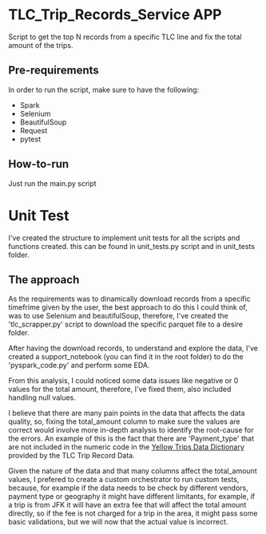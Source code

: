 # TLC_Trip_Records_Service APP
Script to get the top N records from a specific TLC line and fix the total amount of the trips.

## Pre-requirements
In order to run the script, make sure to have the following:
- Spark
- Selenium
- BeautifulSoup
- Request
- pytest

## How-to-run
Just run the main.py script

# Unit Test
I've created the structure to implement unit tests for all the scripts and functions created. this can be found in unit_tests.py script and in unit_tests folder.

## The approach

As the requirements was to dinamically download records from a specific timefrime given by the user, the best approach to do this I could think of, was to use Selenium and beautifulSoup, therefore, I've created the 'tlc_scrapper.py' script to download the specific parquet file to a desire folder.

After having the download records, to understand and explore the data, I've created a support_notebook (you can find it in the root folder) to do the 'pyspark_code.py' and perform some EDA.

From this analysis, I could noticed some data issues like negative or 0 values for the total amount, therefore, I've fixed them, also included handling null values. 

I believe that there are many pain points in the data that affects the data quality, so, fixing the total_amount column to make sure the values are correct would involve more in-depth analysis to identify the root-cause for the errors. An example of this is the fact that there are 'Payment_type' that are not included in the numeric code in the [Yellow Trips Data Dictionary](https://www.nyc.gov/assets/tlc/downloads/pdf/data_dictionary_trip_records_yellow.pdf) provided by the TLC Trip Record Data.

Given the nature of the data and that many columns affect the total_amount values, I prefered to create a custom orchestrator to run custom tests, because, for example if the data needs to be check by different vendors, payment type or geography it might have different limitants, for example, if a trip is from JFK it will have an extra fee that will affect the total amount directly, so if the fee is not charged for a trip in the area, it might pass some basic validations, but we will now that the actual value is incorrect.


